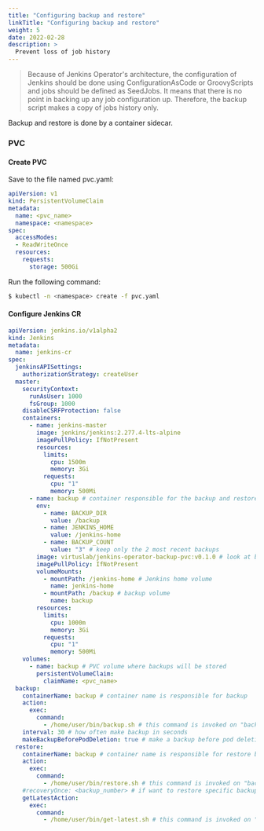 ```yaml
---
title: "Configuring backup and restore"
linkTitle: "Configuring backup and restore"
weight: 5
date: 2022-02-28
description: >
  Prevent loss of job history
---
```


> Because of Jenkins Operator's architecture, the configuration of Jenkins should be done using ConfigurationAsCode 
> or GroovyScripts and jobs should be defined as SeedJobs. It means that there is no point in backing up any job configuration 
> up. Therefore, the backup script makes a copy of jobs history only.

Backup and restore is done by a container sidecar.

### PVC

#### Create PVC

Save to the file named pvc.yaml:
```yaml
apiVersion: v1
kind: PersistentVolumeClaim
metadata:
  name: <pvc_name>
  namespace: <namespace>
spec:
  accessModes:
  - ReadWriteOnce
  resources:
    requests:
      storage: 500Gi
```

Run the following command:
```bash
$ kubectl -n <namespace> create -f pvc.yaml
```

#### Configure Jenkins CR

```yaml
apiVersion: jenkins.io/v1alpha2
kind: Jenkins
metadata:
  name: jenkins-cr
spec:
  jenkinsAPISettings:
    authorizationStrategy: createUser
  master:
    securityContext:
      runAsUser: 1000
      fsGroup: 1000
    disableCSRFProtection: false
    containers:
      - name: jenkins-master
        image: jenkins/jenkins:2.277.4-lts-alpine
        imagePullPolicy: IfNotPresent
        resources:
          limits:
            cpu: 1500m
            memory: 3Gi
          requests:
            cpu: "1"
            memory: 500Mi
      - name: backup # container responsible for the backup and restore
        env:
          - name: BACKUP_DIR
            value: /backup
          - name: JENKINS_HOME
            value: /jenkins-home
          - name: BACKUP_COUNT
            value: "3" # keep only the 2 most recent backups
        image: virtuslab/jenkins-operator-backup-pvc:v0.1.0 # look at backup/pvc directory
        imagePullPolicy: IfNotPresent
        volumeMounts:
          - mountPath: /jenkins-home # Jenkins home volume
            name: jenkins-home
          - mountPath: /backup # backup volume
            name: backup
        resources:
          limits:
            cpu: 1000m
            memory: 3Gi
          requests:
            cpu: "1"
            memory: 500Mi
    volumes:
      - name: backup # PVC volume where backups will be stored
        persistentVolumeClaim:
          claimName: <pvc_name>
  backup:
    containerName: backup # container name is responsible for backup
    action:
      exec:
        command:
          - /home/user/bin/backup.sh # this command is invoked on "backup" container to make backup, for example /home/user/bin/backup.sh <backup_number>, <backup_number> is passed by operator
    interval: 30 # how often make backup in seconds
    makeBackupBeforePodDeletion: true # make a backup before pod deletion
  restore:
    containerName: backup # container name is responsible for restore backup
    action:
      exec:
        command:
          - /home/user/bin/restore.sh # this command is invoked on "backup" container to make restore backup, for example /home/user/bin/restore.sh <backup_number>, <backup_number> is passed by operator
    #recoveryOnce: <backup_number> # if want to restore specific backup configure this field and then Jenkins will be restarted and desired backup will be restored
    getLatestAction:
      exec:
        command:
          - /home/user/bin/get-latest.sh # this command is invoked on "backup" container to get last backup number before pod deletion; not having it in the CR may cause loss of data
```
